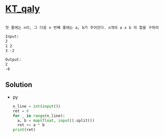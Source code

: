 # [KT_qaly](https://open.kattis.com/problems/qaly)

```en

```

```kr
첫 줄에는 n이, 그 다음 n 번째 줄에는 a, b가 주어진다. n개의 a x b 의 합을 구하라
```

```txt
Input:
2
1 2
3 -2

Output:
2
-6
```

## Solution

* py

  ```py
  n_line = int(input())
  ret = 0
  for _ in range(n_line):
    a, b = map(float, input().split())
    ret += a * b
  print(ret)
  ```
